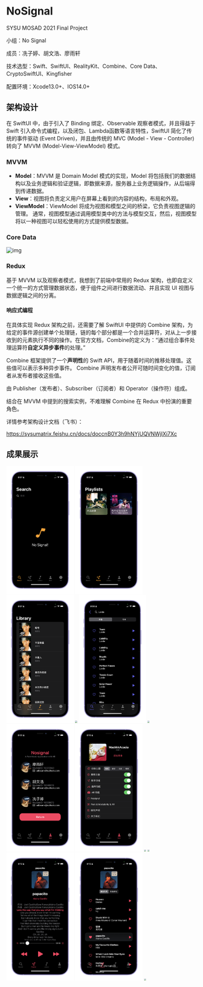 # NoSignal
SYSU MOSAD 2021 Final Project

小组：No Signal

成员：冼子婷、胡文浩、廖雨轩



技术选型：Swift、SwiftUI、RealityKit、Combine、Core Data、CryptoSwiftUI、Kingfisher

配置环境：Xcode13.0+、IOS14.0+

## 架构设计

在 SwiftUI 中，由于引入了 Binding 绑定、Observable 观察者模式，并且得益于 Swift 引入命令式编程，以及闭包、Lambda函数等语言特性，SwiftUI 简化了传统的事件驱动 (Event Driven)，并且由传统的 MVC (Model - View - Controller) 转向了 MVVM (Model-View-ViewModel) 模式。

### MVVM

- **Model**：MVVM 是 Domain Model 模式的实现，Model 将包括我们的数据结构以及业务逻辑和验证逻辑，即数据来源，服务器上业务逻辑操作，从后端得到传递数据。
- **View**：视图将负责定义用户在屏幕上看到的内容的结构，布局和外观。
- **ViewModel**：ViewModel 将成为视图和模型之间的桥梁，它负责视图逻辑的管理。 通常，视图模型通过调用模型类中的方法与模型交互，然后，视图模型将以一种视图可以轻松使用的方式提供模型数据。

### Core Data

![img](https://gitee.com/AdBean/img/raw/master/images/202112301251749.png)

### Redux

基于 MVVM 以及观察者模式，我想到了前端中常用的 Redux 架构，也即自定义一个统一的方式管理数据状态，便于组件之间进行数据流动、并且实现 UI 视图与数据逻辑之间的分离。

#### 响应式编程

在具体实现 Redux 架构之前，还需要了解 SwiftUI 中提供的 Combine 架构，为给定的事件源创建单个处理链，链的每个部分都是一个合并运算符，对从上一步接收到的元素执行不同的操作。在官方文档，Combine的定义为：“通过组合事件处理运算符**自定义异步事件**的处理。”

Combine 框架提供了一个**声明性**的 Swift API，用于随着时间的推移处理值。这些值可以表示多种异步事件。 Combine 声明发布者公开可随时间变化的值，订阅者从发布者接收这些值。

由 Publisher（发布者）、Subscriber（订阅者）和 Operator（操作符）组成。

结合在 MVVM 中提到的搜索实例，不难理解 Combine 在 Redux 中扮演的重要角色。



详情参考架构设计文档（飞书）：

https://sysumatrix.feishu.cn/docs/doccnB0Y3h9hNYjUQVNWjlXi7Xc

## 成果展示

<img src=".\Images\SearchView.PNG" alt="SearchView" style="zoom:33%;" />

<img src=".\Images\PlayListView.png" style="zoom:33%;" />

<img src=".\Images\LibraryView.png" style="zoom:33%;" />

<img src=".\Images\IMG_5457.png" style="zoom:33%;" />

<img src=".\Images\IMG_5459.png" style="zoom:33%;" />

<img src=".\Images\IMG_5461.PNG" style="zoom:33%;" />

<img src=".\Images\IMG_5462.PNG" style="zoom:33%;" />

<img src=".\Images\IMG_5465.PNG" style="zoom:33%;" />

<img src=".\Images\IMG_5466.PNG" style="zoom:33%;" />

<img src=".\Images\IMG_5471.PNG" style="zoom:33%;" />

<img src=".\Images\IMG_5473.PNG" style="zoom:33%;" />

<img src=".\Images\IMG_5474.PNG" style="zoom:33%;" />

<img src=".\Images\IMG_5477.PNG" style="zoom:33%;" />
